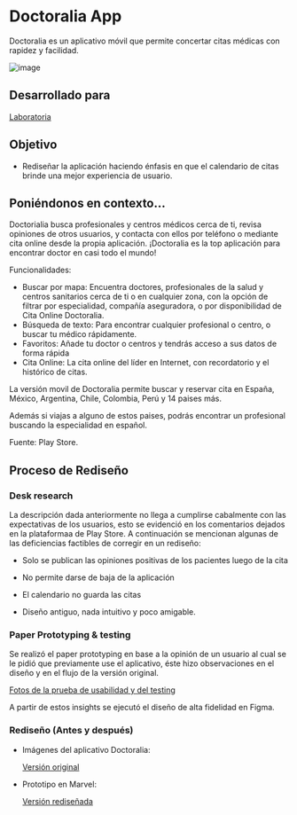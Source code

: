 # Doctoralia App

Doctoralia es un aplicativo móvil que permite concertar citas médicas con rapidez y facilidad.


![image](https://user-images.githubusercontent.com/32296818/41492098-6df7dfb6-70c2-11e8-9246-eb49f63f2642.png)


## Desarrollado para

[Laboratoria](http://www.laboratoria.la/)

## Objetivo

- Rediseñar la aplicación haciendo énfasis en que el calendario de citas brinde una mejor experiencia de usuario.

## Poniéndonos en contexto...

Doctorialia busca profesionales y centros médicos cerca de ti, revisa opiniones de otros usuarios, y contacta con ellos por teléfono o mediante cita online desde la propia aplicación. ¡Doctoralia es la top aplicación para encontrar doctor en casi todo el mundo!

Funcionalidades:
- Buscar por mapa: Encuentra doctores, profesionales de la salud y centros sanitarios cerca de ti o en cualquier zona, con la opción de filtrar por especialidad, compañía aseguradora, o por disponibilidad de Cita Online Doctoralia.
- Búsqueda de texto: Para encontrar cualquier profesional o centro, o buscar tu médico rápidamente.
- Favoritos: Añade tu doctor o centros y tendrás acceso a sus datos de forma rápida
- Cita Online: La cita online del líder en Internet, con recordatorio y el histórico de citas.

La versión movil de Doctoralia permite buscar y reservar cita en España, México, Argentina, Chile, Colombia, Perú y 14 paises más.

Además si viajas a alguno de estos paises, podrás encontrar un profesional buscando la especialidad en español.

Fuente: Play Store.

## Proceso de Rediseño

### Desk research

La descripción dada anteriormente no llega a cumplirse cabalmente con las expectativas de los usuarios, esto se evidenció en los comentarios dejados en la plataformaa de Play Store. A continuación se mencionan algunas de las deficiencias factibles de corregir en un rediseño:

- Solo se publican las opiniones positivas de los pacientes luego de la cita

- No permite darse de baja de la aplicación

- El calendario no guarda las citas 

- Diseño antiguo, nada intuitivo y poco amigable.

### Paper Prototyping & testing

Se realizó el paper prototyping en base a la opinión de un usuario al cual se le pidió que previamente use el aplicativo, éste hizo observaciones en el diseño y en el flujo de la versión original.

[Fotos de la prueba de usabilidad y del testing]()

A partir de estos insights se ejecutó el diseño de alta fidelidad en Figma.

### Rediseño (Antes y después)

- Imágenes del aplicativo Doctoralia:

    [Versión original](https://drive.google.com/open?id=1HpiCFbaf_WFAjgiPuptUemX-b0KPwGp-)

- Prototipo en Marvel:

    [Versión rediseñada](https://marvelapp.com/1id163e)

